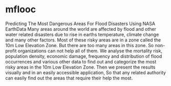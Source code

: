 # mflooc
Predicting The Most Dangerous Areas For Flood Disasters Using NASA EarthData  Many areas around the world are affected by flood and other water related disasters  due to rise in earths temperature, climate change and many other factors. Most of these risky areas are in a zone called the 10m Low Elevation Zone. But there are too many areas in this zone. So non-profit organizations can not help all of them. We analyse the mortality risk, population density, economic damage, frequency and distribution of flood occurrences and various other data to find out and categorize the most risky areas in the 10m Low Elevation Zone. Then we present the results visually and in an easily accessible application, So that any related authority can easily find out the areas that require their help the most.
